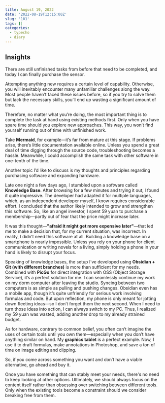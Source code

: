 ```yaml
---
title: August 19, 2022
date: '2022-08-19T12:15:00Z'
slug: '101'
tags: []
categories:
  - typecho
  - diary
---
```


## Insights  

There are still unfinished tasks from before that need to be completed, and today I can finally purchase the sensor.  

Attempting anything new requires a certain level of capability. Otherwise, you will inevitably encounter many unfamiliar challenges along the way. Most people haven’t faced these issues before, so if you try to solve them but lack the necessary skills, you’ll end up wasting a significant amount of time.  

Therefore, no matter what you’re doing, the most important thing is to complete the task at hand using existing methods first. Only when you have spare time should you explore new approaches. This way, you won’t find yourself running out of time with unfinished work.  

Take **Mermaid**, for example—it’s far from mature at this stage. If problems arise, there’s little documentation available online. Unless you spend a great deal of time digging through the source code, troubleshooting becomes a hassle. Meanwhile, I could accomplish the same task with other software in one-tenth of the time.  

Another topic I’d like to discuss is my thoughts and principles regarding purchasing software and expanding hardware.  

Late one night a few days ago, I stumbled upon a software called **Knowledge Base**. After browsing for a few minutes and trying it out, I found it quite impressive. The developer had adapted it for multiple languages, which, as an independent developer myself, I know requires considerable effort. I concluded that the author likely intended to grow and strengthen this software. So, like an angel investor, I spent 59 yuan to purchase a membership—partly out of fear that the price might increase later.  

It was this thought—**"afraid it might get more expensive later"**—that led me to make a decision that, for my current situation, was incorrect. In reality, I didn’t need this software at all. Building a knowledge base on a smartphone is nearly impossible. Unless you rely on your phone for client communication or writing novels for a living, simply holding a phone in your hand is likely to disrupt your focus.  

Speaking of knowledge bases, the setup I’ve developed using **Obsidian + Git (with different branches)** is more than sufficient for my needs. Combined with **PicGo** for direct integration with OSS (Object Storage Service), it’s a perfect solution for me. I can seamlessly continue my work on my dorm computer after leaving the studio. Syncing between two computers is as simple as pulling and pushing changes. Obsidian even has a mobile app, though it’s quite unfriendly for serious work involving formulas and code. But upon reflection, my phone is only meant for jotting down fleeting ideas—so I don’t forget them the next second. When I need to turn those ideas into action, I can always switch to my PC. Thus, I realized my 59 yuan was wasted, adding another drop to my already strained budget.  

As for hardware, contrary to common belief, you often can’t imagine the uses of certain tools until you own them—especially when you don’t have anything similar on hand. My **graphics tablet** is a perfect example. Now, I use it to draft formulas, make annotations in Photoshop, and save a ton of time on image editing and clipping.  

So, if you come across something you want and don’t have a viable alternative, go ahead and buy it.

Once you have something that can stably meet your needs, there's no need to keep looking at other options. Ultimately, we should always focus on the content itself rather than obsessing over switching between different tools. Only when the existing tools become a constraint should we consider breaking free from them.
